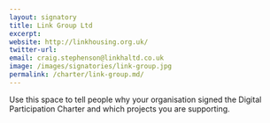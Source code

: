 ```yaml
---
layout: signatory
title: Link Group Ltd
excerpt: 
website: http://linkhousing.org.uk/
twitter-url:
email: craig.stephenson@linkhaltd.co.uk
image: /images/signatories/link-group.jpg
permalink: /charter/link-group.md/ 
---
```


Use this space to tell people why your organisation signed the Digital Participation Charter and which projects you are supporting.
